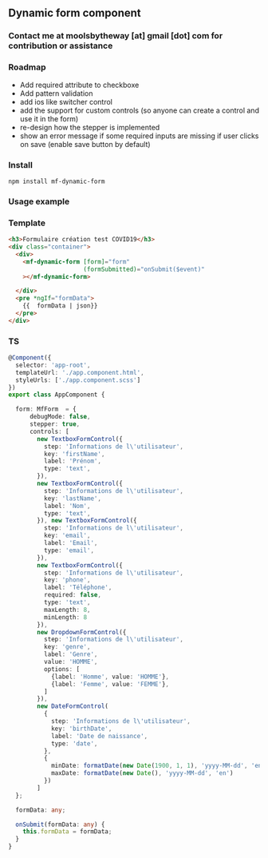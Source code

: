 ## Dynamic form component

### Contact me at moolsbytheway [at] gmail [dot] com for contribution or assistance
### Roadmap
- Add required attribute to checkboxe
- Add pattern validation
- add ios like switcher control
- add the support for custom controls (so anyone can create a control and use it in the form)
- re-design how the stepper is implemented
- show an error message if some required inputs are missing if user clicks on save (enable save button by default)

### Install

```
npm install mf-dynamic-form
```

### Usage example

### Template
```html
<h3>Formulaire création test COVID19</h3>
<div class="container">
  <div>
    <mf-dynamic-form [form]="form"
                     (formSubmitted)="onSubmit($event)"
    ></mf-dynamic-form>

  </div>
  <pre *ngIf="formData">
    {{  formData | json}}
  </pre>
</div>
```

### TS

```typescript
@Component({
  selector: 'app-root',
  templateUrl: './app.component.html',
  styleUrls: ['./app.component.scss']
})
export class AppComponent {

  form: MfForm  = {
      debugMode: false,
      stepper: true,
      controls: [
        new TextboxFormControl({
          step: 'Informations de l\'utilisateur',
          key: 'firstName',
          label: 'Prénom',
          type: 'text',
        }),
        new TextboxFormControl({
          step: 'Informations de l\'utilisateur',
          key: 'lastName',
          label: 'Nom',
          type: 'text',
        }), new TextboxFormControl({
          step: 'Informations de l\'utilisateur',
          key: 'email',
          label: 'Email',
          type: 'email',
        }),
        new TextboxFormControl({
          step: 'Informations de l\'utilisateur',
          key: 'phone',
          label: 'Téléphone',
          required: false,
          type: 'text',
          maxLength: 8,
          minLength: 8
        }),
        new DropdownFormControl({
          step: 'Informations de l\'utilisateur',
          key: 'genre',
          label: 'Genre',
          value: 'HOMME',
          options: [
            {label: 'Homme', value: 'HOMME'},
            {label: 'Femme', value: 'FEMME'},
          ]
        }),
        new DateFormControl(
          {
            step: 'Informations de l\'utilisateur',
            key: 'birthDate',
            label: 'Date de naissance',
            type: 'date',
          },
          {
            minDate: formatDate(new Date(1900, 1, 1), 'yyyy-MM-dd', 'en'),
            maxDate: formatDate(new Date(), 'yyyy-MM-dd', 'en')
          })
        ]
  };

  formData: any;

  onSubmit(formData: any) {
    this.formData = formData;
  }
}
```

